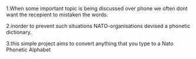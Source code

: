 1.When some important topic is being discussed over phone we often dont want the recepient to mistaken the words.

2.inorder to prevent such situations NATO-organisations devised a phonetic dictionary.

3.this simple project aims to convert anything that you type to a Nato Phonetic Alphabet
